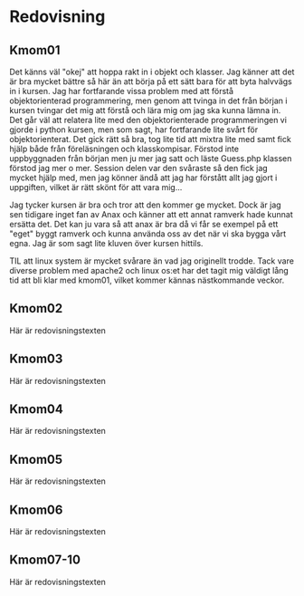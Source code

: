 ---
---
Redovisning
=========================

Kmom01
-------------------------

Det känns väl "okej" att hoppa rakt in i objekt och klasser. Jag känner att det är bra mycket bättre så här än att börja på ett sätt bara för att byta halvvägs in i kursen.
Jag har fortfarande vissa problem med att förstå objektorienterad programmering, men genom att tvinga in det från början i kursen tvingar det mig att förstå och lära mig om jag ska kunna lämna in. Det går väl att relatera lite med den objektorienterade programmeringen vi gjorde i python kursen, men som sagt, har fortfarande lite svårt för objektorienterat. Det gick rätt så bra, tog lite tid att mixtra lite med samt fick hjälp både från föreläsningen och klasskompisar. Förstod inte uppbyggnaden från början men ju mer jag satt och läste Guess.php klassen förstod jag mer o mer. Session delen var den svåraste så den fick jag mycket hjälp med, men jag könner ändå att jag har förstått allt jag gjort i uppgiften, vilket är rätt skönt för att vara mig...

Jag tycker kursen är bra och tror att den kommer ge mycket. Dock är jag sen tidigare inget fan av Anax och känner att ett annat ramverk hade kunnat ersätta det. Det kan ju vara så att anax är bra då vi får se exempel på ett "eget" byggt ramverk och kunna använda oss av det när vi ska bygga vårt egna. Jag är som sagt lite kluven över kursen hittils.

TIL att linux system är mycket svårare än vad jag originellt trodde. Tack vare diverse problem med apache2 och linux os:et har det tagit mig väldigt lång tid att bli klar med kmom01, vilket kommer kännas nästkommande veckor.

Kmom02
-------------------------

Här är redovisningstexten



Kmom03
-------------------------

Här är redovisningstexten



Kmom04
-------------------------

Här är redovisningstexten



Kmom05
-------------------------

Här är redovisningstexten



Kmom06
-------------------------

Här är redovisningstexten



Kmom07-10
-------------------------

Här är redovisningstexten

